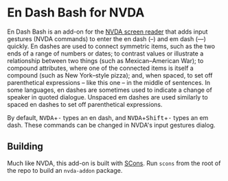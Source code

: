 # En Dash Bash for NVDA
En Dash Bash is an add-on for the [NVDA screen reader](https://nvaccess.org) that adds input gestures (NVDA commands) to enter the en dash (–) and em dash (—) quickly. En dashes are used to connect symmetric items, such as the two ends of a range of numbers or dates; to contrast values or illustrate a relationship between two things (such as Mexican–American War); to compound attributes, where one of the connected items is itself a compound (such as New York–style pizza); and, when spaced, to set off parenthetical expressions – like this one – in the middle of sentences. In some languages, en dashes are sometimes used to indicate a change of speaker in quoted dialogue. Unspaced em dashes are used similarly to spaced en dashes to set off parenthetical expressions.

By default, <kbd>NVDA</kbd>+<kbd>-</kbd> types an en dash, and <kbd>NVDA</kbd>+<kbd>Shift</kbd>+<kbd>-</kbd> types an em dash. These commands can be changed in NVDA's input gestures dialog.

## Building
Much like NVDA, this add-on is built with [SCons](https://scons.org). Run `scons` from the root of the repo to build an `nvda-addon` package.
